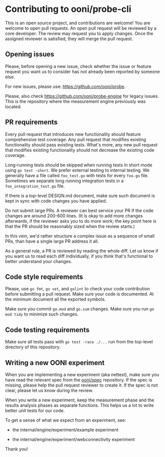 # Contributing to ooni/probe-cli

This is an open source project, and contributions are welcome! You are welcome
to open pull requests. An open pull request will be reviewed by a core
developer. The review may request you to apply changes. Once the assigned
reviewer is satisfied, they will merge the pull request.

## Opening issues

Please, before opening a new issue, check whether the issue or feature request
you want us to consider has not already been reported by someone else.

For new issues, please use: https://github.com/ooni/probe.

Please, also check https://github.com/ooni/probe-engine for legacy issues. This is
the repository where the measurement engine previously was located.

## PR requirements

Every pull request that introduces new functionality should feature
comprehensive test coverage. Any pull request that modifies existing
functionality should pass existing tests. What's more, any new pull
request that modifies existing functionality should not decrease the
existing code coverage.

Long-running tests should be skipped when running tests in short mode
using `go test -short`. We prefer external testing to internal
testing. We generally have a file called `foo_test.go` with tests
for every `foo.go` file. Sometimes we separate long running
integration tests in a `foo_integration_test.go` file.

If there is a top-level DESIGN.md document, make sure such document is
kept in sync with code changes you have applied.

Do not submit large PRs. A reviewer can best service your PR if the
code changes are around 200-600 lines. (It is okay to add more changes
afterwards, if the reviewer asks you to do more work; the key point
here is that the PR should be reasonably sized when the review starts.)

In this vein, we'd rather structure a complex issue as a sequence of
small PRs, than have a single large PR address it all.

As a general rule, a PR is reviewed by reading the whole diff. Let us
know if you want us to read each diff individually, if you think that's
functional to better understand your changes.

## Code style requirements

Please, use `go fmt`, `go vet`, and `golint` to check your code
contribution before submitting a pull request. Make sure your code
is documented. At the minimum document all the exported symbols.

Make sure you commit `go.mod` and `go.sum` changes. Make sure you
run `go mod tidy` to minimize such changes.

## Code testing requirements

Make sure all tests pass with `go test -race ./...` run from the
top-level directory of this repository.

## Writing a new OONI experiment

When you are implementing a new experiment (aka nettest), make sure
you have read the relevant spec from the [ooni/spec](
https://github.com/ooni/spec) repository. If the spec is missing,
please help the pull request reviewer to create it. If the spec is
not clear, please let us know during the review.

When you write a new experiment, keep the measurement phase and the
results analysis phases as separate functions. This helps us a lot
to write better unit tests for our code.

To get a sense of what we expect from an experiment, see:

- the internal/engine/experiment/example experiment

- the internal/engine/experiment/webconnectivity experiment

Thank you!
